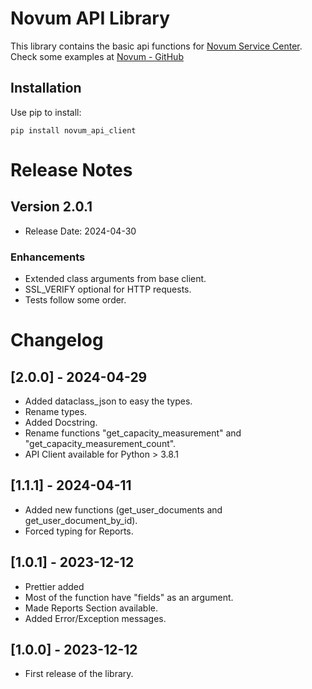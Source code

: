 

# Novum API Library

This library contains the basic api functions for [Novum Service Center](https://novum-batteries.com). 
Check some examples at [Novum - GitHub](https://github.com/novum-engineering/novum-cloud-api-examples)


## Installation

Use pip to install:

```shell
pip install novum_api_client
```

# Release Notes

## Version 2.0.1
- Release Date: 2024-04-30

### Enhancements
- Extended class arguments from base client.
- SSL_VERIFY optional for HTTP requests.
- Tests follow some order.


# Changelog

## [2.0.0] - 2024-04-29
- Added dataclass_json to easy the types.
- Rename types.
- Added Docstring.
- Rename functions "get_capacity_measurement" and "get_capacity_measurement_count".
- API Client available for Python > 3.8.1


## [1.1.1] - 2024-04-11
- Added new functions (get_user_documents and get_user_document_by_id).
- Forced typing for Reports.

## [1.0.1] - 2023-12-12
- Prettier added
- Most of the function have "fields" as an argument.
- Made Reports Section available. 
- Added Error/Exception messages.


## [1.0.0] - 2023-12-12
- First release of the library.